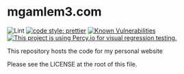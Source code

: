 <!-- @format -->

# mgamlem3.com

![Lint](https://github.com/mgamlem3/mgamlem3.com/workflows/Lint/badge.svg)
[![code style: prettier](https://img.shields.io/badge/code_style-prettier-ff69b4.svg?style=flat-square)](https://github.com/prettier/prettier)
[![Known Vulnerabilities](https://snyk.io/test/github/mgamlem3/mgamlem3.com/badge.svg?targetFile=package.json)](https://snyk.io/test/github/mgamlem3/mgamlem3.com?targetFile=package.json)
[![This project is using Percy.io for visual regression testing.](https://percy.io/static/images/percy-badge.svg)](https://percy.io/81db92ed/mgamlem3.com)

This repository hosts the code for my personal website

Please see the LICENSE at the root of this file.
